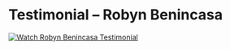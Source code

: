 # Testimonial – Robyn Benincasa

[![Watch Robyn Benincasa Testimonial](https://img.youtube.com/vi/GY-9GTT1LxE/0.jpg)](https://www.youtube.com/watch?v=GY-9GTT1LxE)
